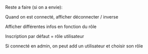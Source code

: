 Reste a faire (si on a envie):

Quand on est connecté, afficher déconnecter / inverse

Afficher différentes infos en fonction du rôle

Inscription par défaut = rôle utilisateur

Si connecté en admin, on peut add un utilisateur et choisir son rôle


